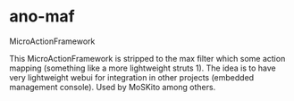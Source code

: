 ano-maf
=======

MicroActionFramework

This MicroActionFramework is stripped to the max filter which some action mapping (something like a more lightweight struts 1). 
The idea is to have very lightweight webui for integration in other projects (embedded management console).
Used by MoSKito among others.
